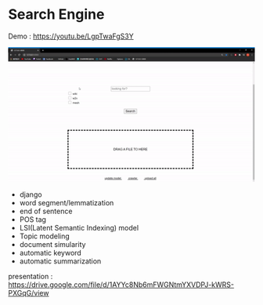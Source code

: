 # Search Engine
Demo : https://youtu.be/LgpTwaFgS3Y

![image](https://github.com/1tangerine1day/search_engine/blob/master/gif/show.gif)
* django
* word segment/lemmatization
* end of sentence
* POS tag
* LSI(Latent Semantic Indexing) model 
* Topic modeling
* document simularity
* automatic keyword
* automatic summarization

presentation : https://drive.google.com/file/d/1AYYc8Nb6mFWGNtmYXVDPJ-kWRS-PXGqG/view

